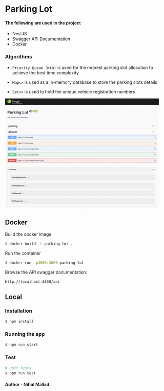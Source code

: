 # Parking Lot

#### The following are used in the project
- NestJS
- Swagger API Documentation
- Docker

### Algorithms
- `Priority Queue (min)` is used for the nearest parking slot allocation to achieve the best time complexity

- `Map<>` is used as a in-memory database to store the parking slots details

- `Set<>` is used to hold the unique vehicle registration numbers

![image info](./assets/swagger.png)
## Docker
Build the docker image
```bash
$ docker build -t parking-lot .
```

Run the container
```bash
$ docker run -p3000:3000 parking-lot
```

Browse the API swagger documentation:
```bash
http://localhost:3000/api
```

## Local
### Installation

```bash
$ npm install
```

### Running the app

```bash
$ npm run start
```

### Test

```bash
# unit tests
$ npm run test
```

#### Author - Nihal Mallad
